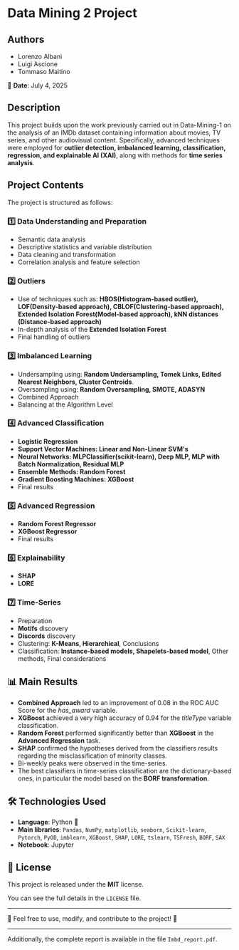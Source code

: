 # Data Mining 2 Project

## Authors
- Lorenzo Albani  
- Luigi Ascione  
- Tommaso Maitino  

📅 **Date**: July 4, 2025  

## Description
This project builds upon the work previously carried out in Data-Mining-1 on the analysis of an IMDb dataset containing information about movies, TV series, and other audiovisual content. Specifically, advanced techniques were employed for **outlier detection, imbalanced learning, classification, regression, and explainable AI (XAI)**, along with methods for **time series analysis**.

## Project Contents
The project is structured as follows:

### 1️⃣ **Data Understanding and Preparation**
- Semantic data analysis  
- Descriptive statistics and variable distribution  
- Data cleaning and transformation  
- Correlation analysis and feature selection  

### 2️⃣ **Outliers**
- Use of techniques such as: **HBOS(Histogram-based outlier), LOF(Density-based approach), CBLOF(Clustering-based approach), Extended Isolation Forest(Model-based approach), kNN distances (Distance-based approach)**  
- In-depth analysis of the **Extended Isolation Forest**
- Final handling of outliers

### 3️⃣ **Imbalanced Learning**
- Undersampling using: **Random Undersampling, Tomek Links, Edited Nearest Neighbors, Cluster Centroids**.  
- Oversampling using: **Random Oversampling, SMOTE, ADASYN**
- Combined Approach  
- Balancing at the Algorithm Level 

### 4️⃣ **Advanced Classification**
- **Logistic Regression**  
- **Support Vector Machines: Linear and Non-Linear SVM's**  
- **Neural Networks: MLPClassifier(scikit-learn), Deep MLP, MLP with Batch Normalization, Residual MLP**  
- **Ensemble Methods: Random Forest**
- **Gradient Boosting Machines: XGBoost**
- Final results

### 5️⃣ **Advanced Regression**
- **Random Forest Regressor**
- **XGBoost Regressor**   
- Final results  

### 6️⃣ **Explainability**
- **SHAP**
- **LORE**

### 7️⃣ **Time-Series**
- Preparation
- **Motifs** discovery  
- **Discords** discovery
- Clustering: **K-Means, Hierarchical**, Conclusions
- Classification: **Instance-based models, Shapelets-based model**, Other methods, Final considerations  

## 📊 Main Results
- **Combined Approach** led to an improvement of 0.08 in the ROC AUC Score for the *has_award* variable.
- **XGBoost** achieved a very high accuracy of 0.94 for the *titleType* variable classification.  
- **Random Forest** performed significantly better than **XGBoost** in the **Advanced Regression** task.
- **SHAP** confirmed the hypotheses derived from the classifiers results regarding the misclassification of minority classes.
- Bi-weekly peaks were observed in the time-series.
- The best classifiers in time-series classification are the dictionary-based ones, in particular the model based on the **BORF transformation**.


## 🛠 Technologies Used
- **Language**: Python 🐍  
- **Main libraries**: `Pandas`, `NumPy`, `matplotlib`, `seaborn`, `Scikit-learn`, `Pytorch`, `PyOD`, `imblearn`, `XGBoost`, `SHAP`, `LORE`, `tslearn`, `TSFresh`, `BORF`, `SAX`     
- **Notebook**: Jupyter  

## 📖 License
This project is released under the **MIT** license.  

You can see the full details in the `LICENSE` file.  

---
🔹 Feel free to use, modify, and contribute to the project! 🚀

---

Additionally, the complete report is available in the file `Imbd_report.pdf`.
